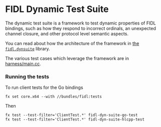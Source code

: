 # FIDL Dynamic Test Suite

The dynamic test suite is a framework to test dynamic properties of FIDL
bindings, such as how they respond to incorrect ordinals, an unexpected channel
closure, and other protocol level semantic aspects.

You can read about how the architecture of the framework in [the
`fidl.dynsuite`](/src/tests/fidl/dyn_suite/fidl.dynsuite/dynsuite.test.fidl)
library.

The various test cases which leverage the framework are in
[harness/main.cc](src/tests/fidl/dyn_suite/harness/main.cc).

### Running the tests

To run client tests for the Go bindings

    fx set core.x64 --with //bundles/fidl:tests

Then

    fx test --test-filter='ClientTest.*' fidl-dyn-suite-go-test
    fx test --test-filter='ClientTest.*' fidl-dyn-suite-hlcpp-test
